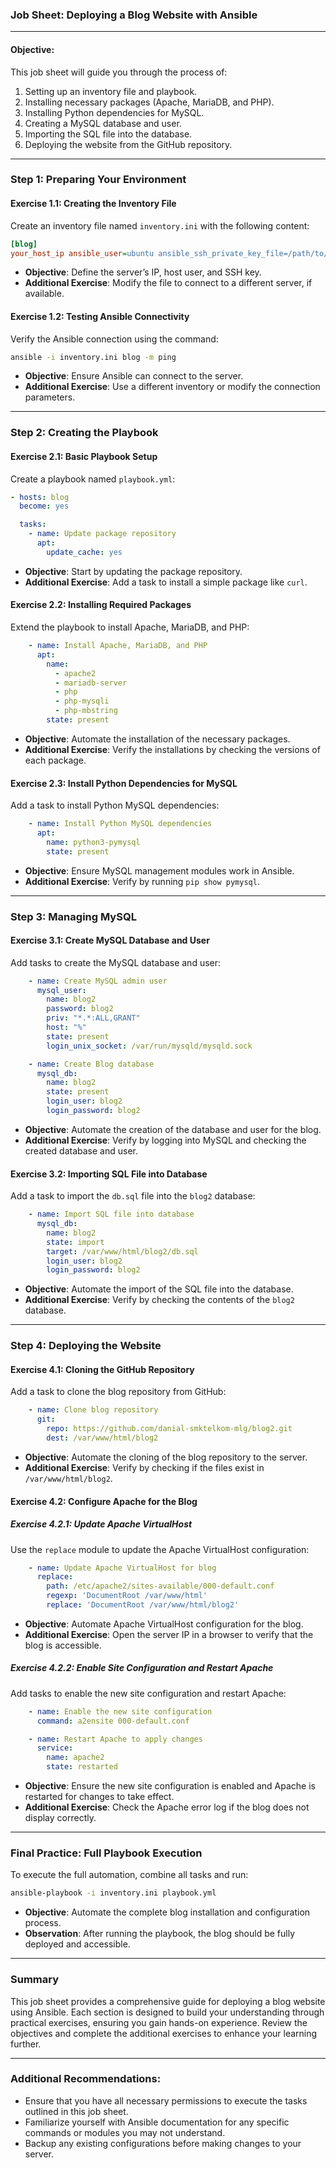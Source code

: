 ### **Job Sheet: Deploying a Blog Website with Ansible**

---

#### **Objective:**
This job sheet will guide you through the process of:
1. Setting up an inventory file and playbook.
2. Installing necessary packages (Apache, MariaDB, and PHP).
3. Installing Python dependencies for MySQL.
4. Creating a MySQL database and user.
5. Importing the SQL file into the database.
6. Deploying the website from the GitHub repository.

---

### **Step 1: Preparing Your Environment**

#### **Exercise 1.1: Creating the Inventory File**

Create an inventory file named `inventory.ini` with the following content:
```ini
[blog]
your_host_ip ansible_user=ubuntu ansible_ssh_private_key_file=/path/to/private/key.pem
```
- **Objective**: Define the server’s IP, host user, and SSH key.
- **Additional Exercise**: Modify the file to connect to a different server, if available.

#### **Exercise 1.2: Testing Ansible Connectivity**

Verify the Ansible connection using the command:
```bash
ansible -i inventory.ini blog -m ping
```
- **Objective**: Ensure Ansible can connect to the server.
- **Additional Exercise**: Use a different inventory or modify the connection parameters.

---

### **Step 2: Creating the Playbook**

#### **Exercise 2.1: Basic Playbook Setup**

Create a playbook named `playbook.yml`:
```yaml
- hosts: blog
  become: yes

  tasks:
    - name: Update package repository
      apt:
        update_cache: yes
```
- **Objective**: Start by updating the package repository.
- **Additional Exercise**: Add a task to install a simple package like `curl`.

#### **Exercise 2.2: Installing Required Packages**

Extend the playbook to install Apache, MariaDB, and PHP:
```yaml
    - name: Install Apache, MariaDB, and PHP
      apt:
        name:
          - apache2
          - mariadb-server
          - php
          - php-mysqli
          - php-mbstring
        state: present
```
- **Objective**: Automate the installation of the necessary packages.
- **Additional Exercise**: Verify the installations by checking the versions of each package.

#### **Exercise 2.3: Install Python Dependencies for MySQL**

Add a task to install Python MySQL dependencies:
```yaml
    - name: Install Python MySQL dependencies
      apt:
        name: python3-pymysql
        state: present
```
- **Objective**: Ensure MySQL management modules work in Ansible.
- **Additional Exercise**: Verify by running `pip show pymysql`.

---

### **Step 3: Managing MySQL**

#### **Exercise 3.1: Create MySQL Database and User**

Add tasks to create the MySQL database and user:
```yaml
    - name: Create MySQL admin user
      mysql_user:
        name: blog2
        password: blog2
        priv: "*.*:ALL,GRANT"
        host: "%"
        state: present
        login_unix_socket: /var/run/mysqld/mysqld.sock

    - name: Create Blog database
      mysql_db:
        name: blog2
        state: present
        login_user: blog2
        login_password: blog2
```
- **Objective**: Automate the creation of the database and user for the blog.
- **Additional Exercise**: Verify by logging into MySQL and checking the created database and user.

#### **Exercise 3.2: Importing SQL File into Database**

Add a task to import the `db.sql` file into the `blog2` database:
```yaml
    - name: Import SQL file into database
      mysql_db:
        name: blog2
        state: import
        target: /var/www/html/blog2/db.sql
        login_user: blog2
        login_password: blog2
```
- **Objective**: Automate the import of the SQL file into the database.
- **Additional Exercise**: Verify by checking the contents of the `blog2` database.

---

### **Step 4: Deploying the Website**

#### **Exercise 4.1: Cloning the GitHub Repository**

Add a task to clone the blog repository from GitHub:
```yaml
    - name: Clone blog repository
      git:
        repo: https://github.com/danial-smktelkom-mlg/blog2.git
        dest: /var/www/html/blog2
```
- **Objective**: Automate the cloning of the blog repository to the server.
- **Additional Exercise**: Verify by checking if the files exist in `/var/www/html/blog2`.

#### **Exercise 4.2: Configure Apache for the Blog**

##### **Exercise 4.2.1: Update Apache VirtualHost**

Use the `replace` module to update the Apache VirtualHost configuration:
```yaml
    - name: Update Apache VirtualHost for blog
      replace:
        path: /etc/apache2/sites-available/000-default.conf
        regexp: 'DocumentRoot /var/www/html'
        replace: 'DocumentRoot /var/www/html/blog2'
```
- **Objective**: Automate Apache VirtualHost configuration for the blog.
- **Additional Exercise**: Open the server IP in a browser to verify that the blog is accessible.

##### **Exercise 4.2.2: Enable Site Configuration and Restart Apache**

Add tasks to enable the new site configuration and restart Apache:
```yaml
    - name: Enable the new site configuration
      command: a2ensite 000-default.conf

    - name: Restart Apache to apply changes
      service:
        name: apache2
        state: restarted
```
- **Objective**: Ensure the new site configuration is enabled and Apache is restarted for changes to take effect.
- **Additional Exercise**: Check the Apache error log if the blog does not display correctly.

---

### **Final Practice: Full Playbook Execution**

To execute the full automation, combine all tasks and run:
```bash
ansible-playbook -i inventory.ini playbook.yml
```
- **Objective**: Automate the complete blog installation and configuration process.
- **Observation**: After running the playbook, the blog should be fully deployed and accessible.

---

### **Summary**

This job sheet provides a comprehensive guide for deploying a blog website using Ansible. Each section is designed to build your understanding through practical exercises, ensuring you gain hands-on experience. Review the objectives and complete the additional exercises to enhance your learning further.

---

### **Additional Recommendations:**

- Ensure that you have all necessary permissions to execute the tasks outlined in this job sheet.
- Familiarize yourself with Ansible documentation for any specific commands or modules you may not understand.
- Backup any existing configurations before making changes to your server.
